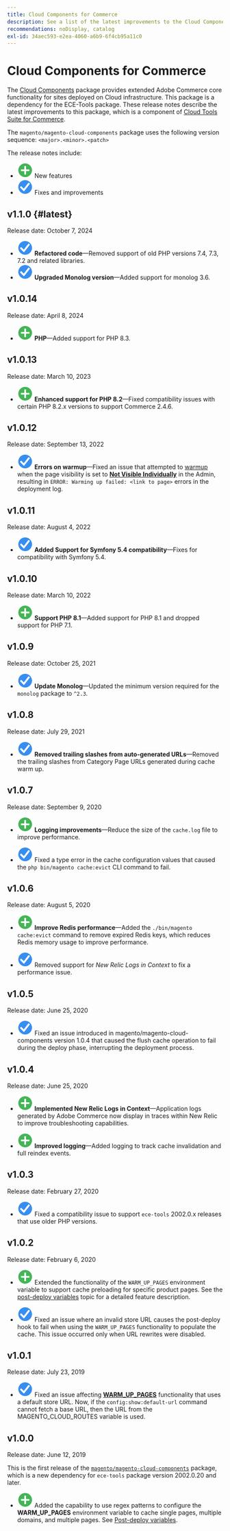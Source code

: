 ```yaml
---
title: Cloud Components for Commerce
description: See a list of the latest improvements to the Cloud Components package.
recommendations: noDisplay, catalog
exl-id: 34aec593-e2ea-4060-a6b9-6f4cb95a11c0
---
```

# Cloud Components for Commerce

The [Cloud Components](https://github.com/magento/magento-cloud-components) package provides extended Adobe Commerce core functionality for sites deployed on Cloud infrastructure. This package is a dependency for the ECE-Tools package. These release notes describe the latest improvements to this package, which is a component of [Cloud Tools Suite for Commerce](cloud-tools-suite.md).

The `magento/magento-cloud-components` package uses the following version sequence: `<major>.<minor>.<patch>`

The release notes include:

-  ![new icon](../../assets/new.svg) New features
-  ![fix icon](../../assets/fix.svg) Fixes and improvements

<!--Add release notes below-->

## v1.1.0 {#latest}

Release date: October 7, 2024

-  ![fix icon](../../assets/fix.svg) **Refactored code**—Removed support of old PHP versions 7.4, 7.3, 7.2 and  related libraries.<!-- MCLOUD-9278 - -->
-  ![fix icon](../../assets/fix.svg) **Upgraded Monolog version**—Added support for monolog 3.6.<!-- MCLOUD-12855 - -->

## v1.0.14

Release date: April 8, 2024

-  ![new icon](../../assets/new.svg) **PHP**—Added support for PHP 8.3.

## v1.0.13

Release date: March 10, 2023

-  ![new icon](../../assets/new.svg) **Enhanced support for PHP 8.2**—Fixed compatibility issues with certain PHP 8.2.x versions to support Commerce 2.4.6.

## v1.0.12

Release date: September 13, 2022

-  ![fix icon](../../assets/fix.svg) **Errors on warmup**—Fixed an issue that attempted to [warmup](../environment/variables-post-deploy.md#warm_up_pages) when the page visibility is set to [**Not Visible Individually**](https://experienceleague.adobe.com/en/docs/commerce-admin/systems/data-transfer/data-attributes-product#simple-product-csv-file-structure) in the Admin, resulting in `ERROR: Warming up failed: <link to page>` errors in the deployment log.<!-- MCLOUD-9134 -->

## v1.0.11

Release date: August 4, 2022

-  ![fix icon](../../assets/fix.svg) **Added Support for Symfony 5.4 compatibility**—Fixes for compatibility with Symfony 5.4.<!-- AC-3550 -->

## v1.0.10

Release date: March 10, 2022

-  ![new icon](../../assets/new.svg) **Support PHP 8.1**—Added support for PHP 8.1 and dropped support for PHP 7.1.

## v1.0.9

Release date: October 25, 2021

-  ![fix icon](../../assets/fix.svg) **Update Monolog**—Updated the minimum version required for the `monolog` package to `^2.3`.<!-- ACMP-1263 -->

## v1.0.8

Release date: July 29, 2021

-  ![fix icon](../../assets/fix.svg) **Removed trailing slashes from auto-generated URLs**—Removed the trailing slashes from Category Page URLs generated during cache warm up.<!--MCLOUD-7192-->

## v1.0.7

Release date: September 9, 2020

-  ![new icon](../../assets/new.svg) **Logging improvements**—Reduce the size of the `cache.log` file to improve performance.<!--MCLOUD-6859-->

-  ![fix icon](../../assets/fix.svg) Fixed a type error in the cache configuration values that caused the `php bin/magento cache:evict` CLI command to fail.

## v1.0.6

Release date: August 5, 2020

-  ![new icon](../../assets/new.svg) **Improve Redis performance**—Added the `./bin/magento cache:evict` command to remove expired Redis keys, which reduces Redis memory usage to improve performance.<!--MCLOUD-6023-->

-  ![fix icon](../../assets/fix.svg) Removed support for *New Relic Logs in Context* to fix a performance issue.<!--MCLOUD-6422-->

## v1.0.5

Release date: June 25, 2020

-  ![fix icon](../../assets/fix.svg) Fixed an issue introduced in magento/magento-cloud-components version 1.0.4 that caused the flush cache operation to fail during the deploy phase, interrupting the deployment process.

## v1.0.4

Release date: June 25, 2020

-  ![new icon](../../assets/new.svg) **Implemented New Relic Logs in Context**—Application logs generated by Adobe Commerce now display in traces within New Relic to improve troubleshooting capabilities.<!--MCLOUD-6029-->

-  ![new icon](../../assets/new.svg) **Improved logging**—Added logging to track cache invalidation and full reindex events.<!--MCLOUD-6157-->

## v1.0.3

Release date: February 27, 2020

-  ![fix icon](../../assets/fix.svg) Fixed a compatibility issue to support `ece-tools` 2002.0.x releases that use older PHP versions.

## v1.0.2

Release date: February 6, 2020

-  ![new icon](../../assets/new.svg) Extended the functionality of the `WARM_UP_PAGES` environment variable to support cache preloading for specific product pages. See the [post-deploy variables](../environment/variables-post-deploy.md#warm_up_pages) topic for a detailed feature description.<!--MAGECLOUD-4444-->

-  ![fix icon](../../assets/fix.svg) Fixed an issue where an invalid store URL causes the post-deploy hook to fail when using the `WARM_UP_PAGES` functionality to populate the cache. This issue occurred only when URL rewrites were disabled.<!-- MAGECLOUD-4094 -->

## v1.0.1

Release date: July 23, 2019

-  ![fix icon](../../assets/fix.svg) Fixed an issue affecting [**WARM_UP_PAGES**](../environment/variables-post-deploy.md#warm_up_pages) functionality that uses a default store URL. Now, if the `config:show:default-url` command cannot fetch a base URL, then the URL from the MAGENTO_CLOUD_ROUTES variable is used.<!-- MAGECLOUD-3866 -->

## v1.0.0

Release date: June 12, 2019

This is the first release of the [`magento/magento-cloud-components`](https://github.com/magento/magento-cloud-components) package, which is a new dependency for `ece-tools` package version 2002.0.20 and later.

-  ![new icon](../../assets/new.svg) Added the capability to use regex patterns to configure the **WARM_UP_PAGES** environment variable to cache single pages, multiple domains, and multiple pages. See [Post-deploy variables](../environment/variables-post-deploy.md#warm_up_pages).<!--MAGECLOUD-3258-->
